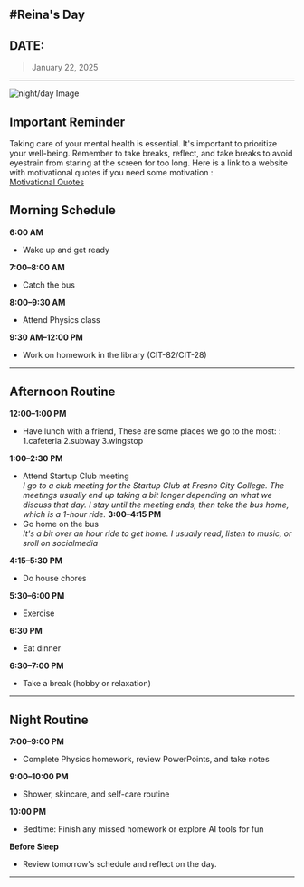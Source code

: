 #Reina's Day
---
## DATE: 
> January 22, 2025
---

![night/day Image](https://ih1.redbubble.net/image.410949767.8158/raf,360x360,075,t,fafafa:ca443f4786.u2.jpg)

## Important Reminder
Taking care of your mental health is essential. It's important to prioritize your well-being.
Remember to take breaks, reflect, and take breaks to avoid eyestrain from staring at the screen for too long.
Here is a link to a website with motivational quotes if you need some motivation  :  
[Motivational Quotes](https://www.insightoftheday.com/)


## Morning Schedule

**6:00 AM**  
- Wake up and get ready  

**7:00–8:00 AM**  
- Catch the bus  

**8:00–9:30 AM**  
- Attend Physics class  

**9:30 AM–12:00 PM**  
- Work on homework in the library (CIT-82/CIT-28)  

---
## Afternoon Routine

**12:00–1:00 PM**  
- Have lunch with a friend, These are some places we go to the most: :
1.cafeteria 
2.subway
3.wingstop


**1:00–2:30 PM**   
- Attend Startup Club meeting  
*I go to a club meeting for the Startup Club at Fresno City College. The meetings usually end up taking a bit longer depending on what we discuss that day. I stay until the meeting ends, then take the bus home, which is a 1-hour ride.*
**3:00–4:15 PM**  
- Go home on the bus  
*It's a bit over an hour ride to get home. I usually read, listen to music, or sroll on socialmedia*

**4:15–5:30 PM**  
- Do house chores  

**5:30–6:00 PM**  
- Exercise  

**6:30 PM**  
- Eat dinner  

**6:30–7:00 PM**  
- Take a break (hobby or relaxation)  
---
## Night Routine

**7:00–9:00 PM**  
- Complete Physics homework, review PowerPoints, and take notes  

**9:00–10:00 PM**  
- Shower, skincare, and self-care routine  

**10:00 PM**  
- Bedtime: Finish any missed homework or explore AI tools for fun  

**Before Sleep**  
- Review tomorrow's schedule and reflect on the day.  

---




